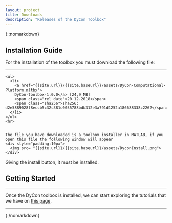 ```yaml
---
layout: project
title: Downloads
description: "Releases of the DyCon Toolbox"
---
```


{::nomarkdown}
<div>

  <div class="inst-guide">
    <h2>Installation Guide</h2>
    For the installation of the toolbox you must download the following file:
    <hr>

    <ul>
      <li>
        <a href="{{site.url}}/{{site.baseurl}}/assets/DyCon-Computational-Platform.mltbx">
        DyCon-toolbox-1.0.0</a> [24,9 MB]
        <span class="rel_date">20.12.2018</span>
        <span class="sha256">sha256: d2e5889028f8eccb5c32c381c0035788bdb312e3a791d1252a186688338c2262</span>
      </li>
    </ul>
    <hr>


    The file you have downloaded is a toolbox installer in MATLAB, if you open this file the following window will appear
    <div style="padding:10px">
      <img src= "{{site.url}}/{{site.baseurl}}/assets/DyconInstall.png">
    </div>
  Giving the install button, it must be installed. 
  </div>
  <div class="get-started">
    <h2>Getting Started</h2>
    <hr>
    Once the DyCon toolbox is installed, we can start exploring the 
    tutorials  that we have on <a href="{{site.url}}/{{site.baseurl}}/projects/tutorials"> this page</a>.
    <hr>

  </div>
</div>
{:/nomarkdown}
